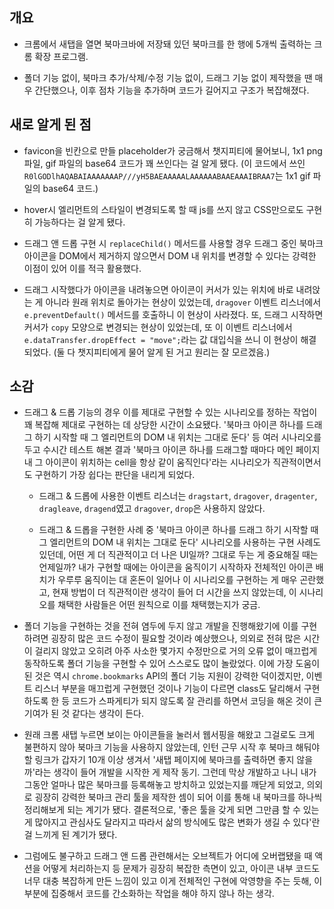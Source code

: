 ## 개요

- 크롬에서 새탭을 열면 북마크바에 저장돼 있던 북마크를 한 행에 5개씩 출력하는 크롬 확장 프로그램.

- 폴더 기능 없이, 북마크 추가/삭제/수정 기능 없이, 드래그 기능 없이 제작했을 땐 매우 간단했으나, 이후 점차 기능을 추가하며 코드가 길어지고 구조가 복잡해졌다.

## 새로 알게 된 점

- favicon을 빈칸으로 만들 placeholder가 궁금해서 챗지피티에 물어보니, 1x1 png 파일, gif 파일의 base64 코드가 꽤 쓰인다는 걸 알게 됐다. (이 코드에서 쓰인 `R0lGODlhAQABAIAAAAAAAP///yH5BAEAAAAALAAAAAABAAEAAAIBRAA7`는 1x1 gif 파일의 base64 코드.)

- hover시 엘리먼트의 스타일이 변경되도록 할 때 js를 쓰지 않고 CSS만으로도 구현히 가능하다는 걸 알게 됐다.

- 드래그 앤 드롭 구현 시 `replaceChild()` 메서드를 사용할 경우 드래그 중인 북마크 아이콘을 DOM에서 제거하지 않으면서 DOM 내 위치를 변경할 수 있다는 강력한 이점이 있어 이를 적극 활용했다.


- 드래그 시작했다가 아이콘을 내려놓으면 아이콘이 커서가 있는 위치에 바로 내려앉는 게 아니라 원래 위치로 돌아가는 현상이 있었는데, `dragover` 이벤트 리스너에서 `e.preventDefault()` 메서드를 호출하니 이 현상이 사라졌다. 또, 드래그 시작하면 커서가 `copy` 모양으로 변경되는 현상이 있었는데, 또 이 이벤트 리스너에서 `e.dataTransfer.dropEffect = "move";`라는 값 대입식을 쓰니 이 현상이 해결되었다. (둘 다 챗지피티에게 물어 알게 된 거고 원리는 잘 모르겠음.)


## 소감


- 드래그 & 드롭 기능의 경우 이를 제대로 구현할 수 있는 시나리오를 정하는 작업이 꽤 복잡해 제대로 구현하는 데 상당한 시간이 소요됐다. '북마크 아이콘 하나를 드래그 하기 시작할 때 그 엘리먼트의 DOM 내 위치는 그대로 둔다' 등 여러 시나리오를 두고 수시간 테스트 해본 결과 '북마크 아이콘 하나를 드래그할 때마다 메인 페이지 내 그 아이콘이 위치하는 cell을 항상 같이 움직인다'라는 시나리오가 직관적이면서도 구현하기 가장 쉽다는 판단을 내리게 되었다. 

  - 드래그 & 드롭에 사용한 이벤트 리스너는 `dragstart`, `dragover`, `dragenter`, `dragleave`, `dragend`였고 `dragover`, `drop`은 사용하지 않았다. 
  
  - 드래그 & 드롭을 구현한 사례 중 '북마크 아이콘 하나를 드래그 하기 시작할 때 그 엘리먼트의 DOM 내 위치는 그대로 둔다' 시나리오를 사용하는 구현 사례도 있던데, 어떤 게 더 직관적이고 더 나은 UI일까? 그대로 두는 게 중요해질 때는 언제일까? 내가 구현할 때에는 아이콘을 움직이기 시작하자 전체적인 아이콘 배치가 우루루 움직이는 대 혼돈이 일어나 이 시나리오를 구현하는 게 매우 곤란했고, 현재 방법이 더 직관적이란 생각이 들어 더 시간을 쓰지 않았는데, 이 시나리오를 채택한 사람들은 어떤 원칙으로 이를 채택했는지가 궁금.
  
  
- 폴더 기능을 구현하는 것을 전혀 염두에 두지 않고 개발을 진행해왔기에 이를 구현하려면 굉장히 많은 코드 수정이 필요할 것이라 예상했으나, 의외로 전혀 많은 시간이 걸리지 않았고 오히려 아주 사소한 몇가지 수정만으로 거의 오류 없이 매끄럽게 동작하도록 폴더 기능을 구현할 수 있어 스스로도 많이 놀랐었다. 이에 가장 도움이 된 것은 역시 `chrome.bookmarks` API의 폴더 기능 지원이 강력한 덕이겠지만, 이벤트 리스너 부분을 매끄럽게 구현했던 것이나 기능이 다르면 class도 달리해서 구현하도록 한 등 코드가 스파게티가 되지 않도록 잘 관리를 하면서 코딩을 해온 것이 큰 기여가 된 것 같다는 생각이 든다. 

- 원래 크롬 새탭 누르면 보이는 아이콘들을 눌러서 웹서핑을 해왔고 그걸로도 크게 불편하지 않아 북마크 기능을 사용하지 않았는데, 인턴 근무 시작 후 북마크 해둬야 할 링크가 갑자기 10개 이상 생겨서 '새탭 페이지에 북마크를 출력하면 좋지 않을까'라는 생각이 들어 개발을 시작한 게 제작 동기. 그런데 막상 개발하고 나니 내가 그동안 얼마나 많은 북마크를 등록해놓고 방치하고 있었는지를 깨닫게 되었고, 의외로 굉장히 강력한 북마크 관리 툴을 제작한 셈이 되어 이를 통해 내 북마크를 하나씩 정리해보게 되는 계기가 됐다. 결론적으로, '좋은 툴을 갖게 되면 그만큼 할 수 있는 게 많아지고 관심사도 달라지고 따라서 삶의 방식에도 많은 변화가 생길 수 있다'란 걸 느끼게 된 계기가 됐다.

- 그럼에도 불구하고 드래그 앤 드롭 관련해서는 오브젝트가 어디에 오버랩됐을 때 액션을 어떻게 처리하는지 등 문제가 굉장히 복잡한 측면이 있고, 아이콘 내부 코드도 너무 대충 복잡하게 만든 느낌이 있고 이게 전체적인 구현에 악영향을 주는 듯해, 이 부분에 집중해서 코드를 간소화하는 작업을 해야 하지 않나 하는 생각. 
